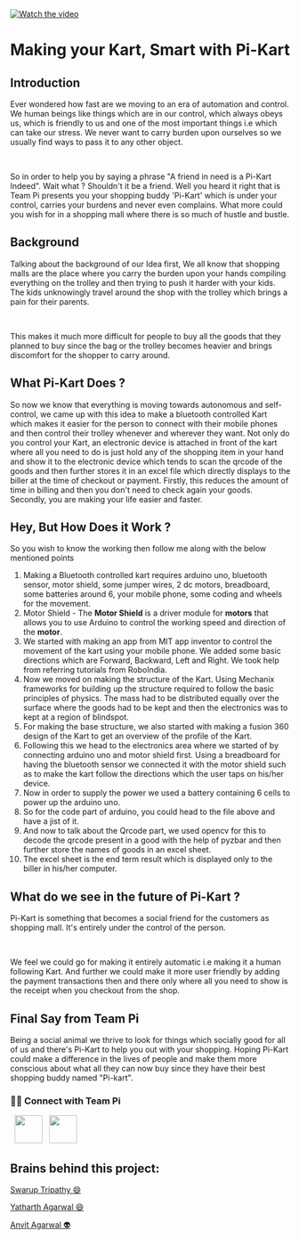 <a href="https://youtu.be/FRMxHVtfFvE" target="_blank">
 <img src="https://d112y698adiu2z.cloudfront.net/photos/production/software_photos/001/355/761/datas/gallery.jpg" alt="Watch the video" />
</a>

<h1>Making your Kart, Smart with Pi-Kart</h1>
<h2>Introduction</h2>
<p>Ever wondered how fast are we moving to an era of automation and control. We human beings like things which are in our control, which always obeys us, which is friendly to us and one of the most important things i.e which can take our stress. We never want to carry burden upon ourselves so we usually find ways to pass it to any other object. </p><br>
<p>So in order to help you by saying a phrase "A friend in need is a Pi-Kart Indeed". Wait what ? Shouldn't it be a friend. Well you heard it right that is Team Pi presents you your shopping buddy 'Pi-Kart' which is under your control, carries your burdens and never even complains. What more could you wish for in a shopping mall where there is so much of hustle and bustle.</p>

<h2>Background</h2>
<p>Talking about the background of our Idea first, We all know that shopping malls are the place where you carry the burden upon your hands compiling everything on the trolley and then trying to push it harder with your kids. The kids unknowingly travel around the shop with the trolley which brings a pain for their parents.</p><br>
<p>This makes it much more difficult for people to buy all the goods that they planned to buy since the bag or the trolley becomes heavier and brings discomfort for the shopper to carry around.</p>
<h2>What Pi-Kart Does ?</h2>
<p>So now we know that everything is moving towards autonomous and self-control, we came up with this idea to make a bluetooth controlled Kart which makes it easier for the person to connect with their mobile phones and then control their trolley whenever and wherever they want. Not only do you control your Kart, an electronic device is attached in front of the kart where all you need to do is just hold any of the shopping item in your hand and show it to the electronic device which tends to scan the qrcode of the goods and then further stores it in an excel file which directly displays to the biller at the time of checkout or payment. Firstly, this reduces the amount of time in billing and then you don't need to check again your goods. Secondly, you are making your life easier and faster.</p>
<h2>Hey, But How Does it Work ?</h2>
<p>So you wish to know the working then follow me along with the below mentioned points

 1. Making a Bluetooth controlled kart requires arduino uno, bluetooth sensor, motor shield, some jumper wires, 2 dc motors, breadboard, some batteries around 6, your mobile phone, some coding and wheels for the movement.
 2. Motor Shield - The **Motor Shield** is a driver module for **motors** that allows you to use Arduino to control the working speed and direction of the **motor**.
 3. We started with making an app from MIT app inventor to control the movement of the kart using your mobile phone. We added some basic directions which are Forward, Backward, Left and Right. We took help from referring tutorials from RoboIndia.
 4. Now we moved on making the structure of the Kart. Using Mechanix frameworks for building up the structure required to follow the basic principles of physics. The mass had to be distributed equally over the surface where the goods had to be kept and then the electronics was to kept at a region of blindspot. 
 5. For making the base structure, we also started with making a fusion 360 design of the Kart to get an overview of the profile of the Kart.
 6. Following this we head to the electronics area where we started of by connecting arduino uno and motor shield first. Using a breadboard for having the bluetooth sensor we connected it with the motor shield such as to make the kart follow the directions which the user taps on his/her device.
 7. Now in order to supply the power we used a battery containing 6 cells to power up the arduino uno.
 8. So for the code part of arduino, you could head to the file above and have a jist of it.
 9. And now to talk about the Qrcode part, we used opencv for this to decode the qrcode present in a good with the help of pyzbar and then further store the names of goods in an excel sheet.
 10. The excel sheet is the end term result which is displayed only to the biller in his/her computer. 
<p>
<h2>What do we see in the future of Pi-Kart ?</h2>
<p>Pi-Kart is something that becomes a social friend for the customers as shopping mall. It's entirely under the control of the person.<p><br>
<p>We feel we could go for making it entirely automatic i.e making it a human following Kart. And further we could make it more user friendly by adding the payment transactions then and there only where all you need to show is the receipt when you checkout from the shop.<p>
<h2>Final Say from Team Pi</h2>
Being a social animal we thrive to look for things which socially good for all of us and there's Pi-Kart to help you out with your shopping. Hoping Pi-Kart could make a difference in the lives of people and make them more conscious about what all they can now buy since they have their best shopping buddy named "Pi-kart".


<h3> 🤝🏻 Connect with Team Pi </h3>
<p>
&nbsp; <a href="https://www.youtube.com/channel/UCtod0cyzPDfuv5WIpytDDNw" target="_blank" rel="noopener noreferrer"><img src="https://img.icons8.com/plasticine/100/000000/youtube.png"  width="50" /></a>
&nbsp; <a href="mailto:indianteampi@gmail.com" target="_blank" rel="noopener noreferrer"><img src="https://img.icons8.com/plasticine/100/000000/gmail.png"  width="50" /></a>
</p>

## Brains behind this project:

<a href="https://github.com/Curovearth"> Swarup Tripathy :smile: </a>

<a href="https://github.com/yatharthagr7"> Yatharth Agarwal :smile: </a>

<a href="https://github.com/anvit1618"> Anvit Agarwal 👽 </a>
